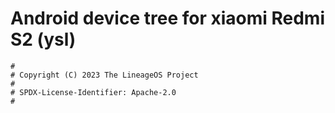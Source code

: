 # Android device tree for xiaomi Redmi S2 (ysl)

```
#
# Copyright (C) 2023 The LineageOS Project
#
# SPDX-License-Identifier: Apache-2.0
#
```
